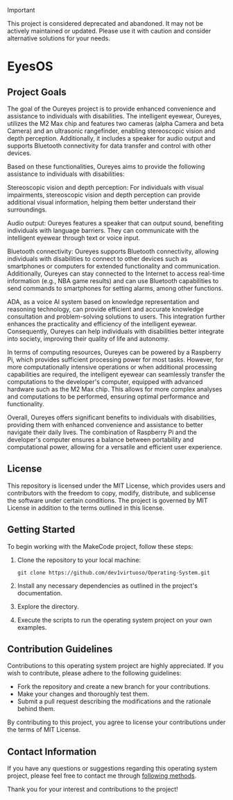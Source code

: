 > [!IMPORTANT]
> This project is considered deprecated and abandoned. It may not be actively maintained or updated. Please use it with caution and consider alternative solutions for your needs.

# EyesOS

## Project Goals

The goal of the Oureyes project is to provide enhanced convenience and assistance to individuals with disabilities. The intelligent eyewear, Oureyes, utilizes the M2 Max chip and features two cameras (alpha Camera and beta Camera) and an ultrasonic rangefinder, enabling stereoscopic vision and depth perception. Additionally, it includes a speaker for audio output and supports Bluetooth connectivity for data transfer and control with other devices.

Based on these functionalities, Oureyes aims to provide the following assistance to individuals with disabilities:

Stereoscopic vision and depth perception: For individuals with visual impairments, stereoscopic vision and depth perception can provide additional visual information, helping them better understand their surroundings.

Audio output: Oureyes features a speaker that can output sound, benefiting individuals with language barriers. They can communicate with the intelligent eyewear through text or voice input.

Bluetooth connectivity: Oureyes supports Bluetooth connectivity, allowing individuals with disabilities to connect to other devices such as smartphones or computers for extended functionality and communication. Additionally, Oureyes can stay connected to the Internet to access real-time information (e.g., NBA game results) and can use Bluetooth capabilities to send commands to smartphones for setting alarms, among other functions.

ADA, as a voice AI system based on knowledge representation and reasoning technology, can provide efficient and accurate knowledge consultation and problem-solving solutions to users. This integration further enhances the practicality and efficiency of the intelligent eyewear. Consequently, Oureyes can help individuals with disabilities better integrate into society, improving their quality of life and autonomy.

In terms of computing resources, Oureyes can be powered by a Raspberry Pi, which provides sufficient processing power for most tasks. However, for more computationally intensive operations or when additional processing capabilities are required, the intelligent eyewear can seamlessly transfer the computations to the developer's computer, equipped with advanced hardware such as the M2 Max chip. This allows for more complex analyses and computations to be performed, ensuring optimal performance and functionality.

Overall, Oureyes offers significant benefits to individuals with disabilities, providing them with enhanced convenience and assistance to better navigate their daily lives. The combination of Raspberry Pi and the developer's computer ensures a balance between portability and computational power, allowing for a versatile and efficient user experience.

## License

This repository is licensed under the MIT License, which provides users and contributors with the freedom to copy, modify, distribute, and sublicense the software under certain conditions. The project is governed by MIT License in addition to the terms outlined in this license.

## Getting Started

To begin working with the MakeCode project, follow these steps:

1. Clone the repository to your local machine:

   `
   git clone https://github.com/dev1virtuoso/Operating-System.git
   `

2. Install any necessary dependencies as outlined in the project's documentation.

3. Explore the directory.

4. Execute the scripts to run the operating system project on your own examples.

## Contribution Guidelines

Contributions to this operating system project are highly appreciated. If you wish to contribute, please adhere to the following guidelines:

- Fork the repository and create a new branch for your contributions.
- Make your changes and thoroughly test them.
- Submit a pull request describing the modifications and the rationale behind them.

By contributing to this project, you agree to license your contributions under the terms of MIT License.

## Contact Information

If you have any questions or suggestions regarding this operating system project, please feel free to contact me through [following methods](https://github.com/dev1virtuoso/Documentation/blob/main/dev1virtuoso/Attachment/dev1virtuoso/carson-wu.md).

Thank you for your interest and contributions to the project!
